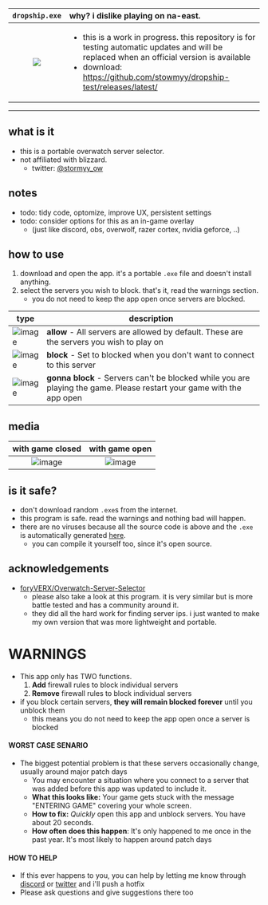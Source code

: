 

`dropship.exe`             |  why? i dislike playing on na-east.
:-------------------------:|:-------------------------|
<a href="https://github.com/stowmyy/dropship-test/releases/latest/download/dropship.exe"><img src="https://github.com/stowmyy/dropship-test/assets/120167078/55ba7db6-7d37-4eec-b50f-e1e52192009f" /></a>  |  <ul><li>this is a work in progress. this repository is for testing automatic updates and will be replaced when an official version is available</li><li>download: https://github.com/stowmyy/dropship-test/releases/latest/</li></ul>

<hr />

## what is it
- this is a portable overwatch server selector.
- not affiliated with blizzard.
  - twitter: [@stormyy_ow](https://twitter.com/stormyy_ow/)

## notes
- todo: tidy code, optomize, improve UX, persistent settings
- todo: consider options for this as an in-game overlay
  - (just like discord, obs, overwolf, razer cortex, nvidia geforce, ..)
 
## how to use
1. download and open the app. it's a portable `.exe` file and doesn't install anything.
2. select the servers you wish to block. that's it, read the warnings section.
   - you do not need to keep the app open once servers are blocked.
 
| type | description |
| -- | -- |
| ![image](https://github.com/stowmyy/dropship-test/assets/120167078/f0ce6a64-953b-4ee4-ae5c-5f43af8b99a4) | **allow** - All servers are allowed by default. These are the servers you wish to play on |
| ![image](https://github.com/stowmyy/dropship-test/assets/120167078/db06c377-af4c-4ff8-8e62-c16cfc2d8ee9) | **block** - Set to blocked when you don't want to connect to this server |
| ![image](https://github.com/stowmyy/dropship-test/assets/120167078/078e18bd-e606-4257-95e4-4fb87f821d75) | **gonna block** - Servers can't be blocked while you are playing the game. Please restart your game with the app open |

## media
with game closed             |  with game open
:-------------------------:|:-------------------------:
![image](https://github.com/stowmyy/dropship-test/assets/120167078/8b30e560-4b8d-40f9-a952-8ae295e6ce3d)  |  ![image](https://github.com/stowmyy/dropship-test/assets/120167078/dbb8b4d9-92a9-4893-8369-59735afb8425)

## is it safe?
- don't download random `.exe`s from the internet.
- this program is safe. read the warnings and nothing bad will happen.
- there are no viruses because all the source code is above and the `.exe` is automatically generated [here](https://github.com/stowmyy/dropship-test/actions).
  - you can compile it yourself too, since it's open source.

## acknowledgements
- [foryVERX/Overwatch-Server-Selector](https://github.com/foryVERX/Overwatch-Server-Selector/)
  - please also take a look at this program. it is very similar but is more battle tested and has a community around it.
  - they did all the hard work for finding server ips. i just wanted to make my own version that was more lightweight and portable.

# WARNINGS
- This app only has TWO functions.
  1. **Add** firewall rules to block individual servers
  2. **Remove** firewall rules to block individual servers
- if you block certain servers, **they will remain blocked forever** until you unblock them
  - this means you do not need to keep the app open once a server is blocked
 
#### WORST CASE SENARIO
- The biggest potential problem is that these servers occasionally change, usually around major patch days
  - You may encounter a situation where you connect to a server that was added before this app was updated to include it.
  - **What this looks like:** Your game gets stuck with the message "ENTERING GAME" covering your whole screen.
  - **How to fix:** *Quickly* open this app and unblock servers. You have about 20 seconds.
  - **How often does this happen**: It's only happened to me once in the past year. It's most likely to happen around patch days

#### HOW TO HELP
  - If this ever happens to you, you can help by letting me know through [discord](https://discord.stormy.gg/) or [twitter](https://twitter.stormy.gg/) and i'll push a hotfix
  - Please ask questions and give suggestions there too


  


